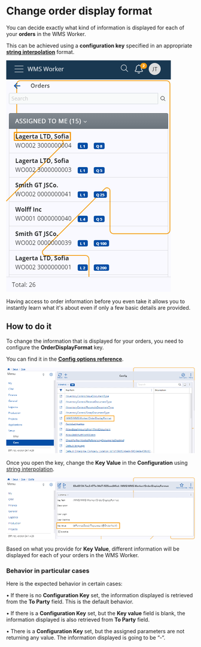 # Change order display format

You can decide exactly what kind of information is displayed for each of your **orders** in the WMS Worker.

This can be achieved using a **configuration key** specified in an appropriate **[string interpolation](https://docs.erp.net/tech/advanced/string-interpolation/index.html?q=string)** format.

![picture](pictures/Order_information_09_02.png)

Having access to order information before you even take it allows you to instantly learn what it's about even if only a few basic details are provided.

## How to do it

To change the information that is displayed for your orders, you need to configure the **OrderDisplayFormat** key.

You can find it in the **[Config options reference](https://docs.erp.net/tech/reference/config-options-reference.html#55-wmswms-workerorderdisplayformat)**.

![picture](pictures/Core_config_11_02.png)

Once you open the key, change the **Key Value** in the **Configuration** using [string interpolation](https://docs.erp.net/tech/advanced/string-interpolation/index.html?q=string). 

![picture](pictures/Core_key_value_11_02.png)

Based on what you provide for **Key Value**, different information will be displayed for each of your orders in the WMS Worker.

### Behavior in particular cases 

Here is the expected behavior in certain cases:

•	If there is no **Configuration Key** set, the information displayed is retrieved from the **To Party** field. This is the default behavior.

•	If there is a **Configuration Key** set, but the **Key value** field is blank, the information displayed is also retrieved from **To Party** field.

•	There is a **Configuration Key** set, but the assigned parameters are not returning any value. The information displayed is going to be “-“.
